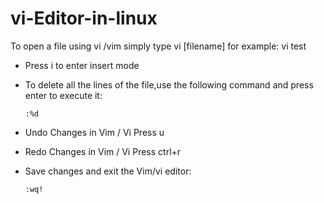 # vi-Editor-in-linux
To open a file using vi /vim simply type vi [filename] for example: vi test
* Press i to enter insert mode
* To delete all the lines of the file,use the following command and press enter to execute it:

      :%d
* Undo Changes in Vim / Vi Press u
* Redo Changes in Vim / Vi Press ctrl+r
* Save changes and exit the Vim/vi editor:

      :wq!
